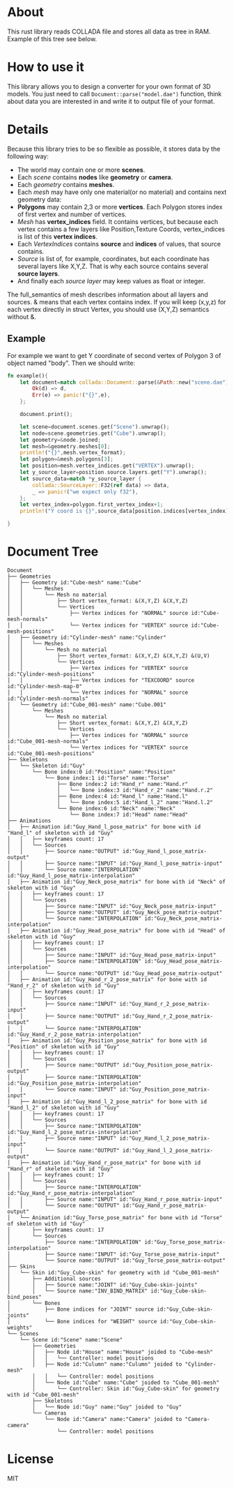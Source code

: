 About
=====
This rust library reads COLLADA file and stores all data as tree in RAM. Example of this tree see below.

How to use it
=============
This library allows you to design a converter for your own format of 3D models. You just need to call `Document::parse("model.dae")` function, think about data you are interested in and write it to output file of your format.

Details
=======
Because this library tries to be so flexible as possible, it stores data by the following way:
* The world may contain one or more **scenes**.
* Each *scene* contains **nodes** like **geometry** or **camera**.
* Each *geometry* contains **meshes**.
* Each *mesh* may have only one material(or no material) and contains next geometry data:
* **Polygons** may contain 2,3 or more **vertices**. Each Polygon stores index of first vertex and number of vertices.
* *Mesh* has **vertex_indices** field. It contains vertices, but because each vertex contains a few layers like Position,Texture Coords, vertex_indices is list of this **vertex indices**.
* Each *VertexIndices* contains **source** and **indices** of values, that source contains.
* *Source* is list of, for example, coordinates, but each coordinate has several layers like X,Y,Z. That is why each source contains several **source layers**.
* And finally each *source layer* may keep values as float or integer.

The full_semantics of mesh describes information about all layers and sources. & means that each vertex contains index. If you will keep (x,y,z) for each vertex directly in struct Vertex, you should use (X,Y,Z) semantics without &.

Example
-------

For example we want to get Y coordinate of second vertex of Polygon 3 of object named "body". Then we should write:

```rust
fn example(){
    let document=match collada::Document::parse(&Path::new("scene.dae")){
        Ok(d) => d,
        Err(e) => panic!("{}",e),
    };

    document.print();

    let scene=document.scenes.get("Scene").unwrap();
    let node=scene.geometries.get("Cube").unwrap();
    let geometry=&node.joined;
    let mesh=&geometry.meshes[0];
    println!("{}",mesh.vertex_format);
    let polygon=&mesh.polygons[3];
    let position=mesh.vertex_indices.get("VERTEX").unwrap();
    let y_source_layer=position.source.layers.get("Y").unwrap();
    let source_data=match *y_source_layer {
        collada::SourceLayer::F32(ref data) => data,
        _ => panic!("we expect only f32"),
    };
    let vertex_index=polygon.first_vertex_index+1;
    println!("Y coord is {}",source_data[position.indices[vertex_index]]);

}
```

Document Tree
=============

```
Document
├── Geometries
│   ├── Geometry id:"Cube-mesh" name:"Cube"
│   │   └── Meshes
│   │       └── Mesh no material
│   │           ├── Short vertex_format: &(X,Y,Z) &(X,Y,Z)
│   │           └── Vertices
│   │               ├── Vertex indices for "NORMAL" source id:"Cube-mesh-normals"
│   │               └── Vertex indices for "VERTEX" source id:"Cube-mesh-positions"
│   ├── Geometry id:"Cylinder-mesh" name:"Cylinder"
│   │   └── Meshes
│   │       └── Mesh no material
│   │           ├── Short vertex_format: &(X,Y,Z) &(X,Y,Z) &(U,V)
│   │           └── Vertices
│   │               ├── Vertex indices for "VERTEX" source id:"Cylinder-mesh-positions"
│   │               ├── Vertex indices for "TEXCOORD" source id:"Cylinder-mesh-map-0"
│   │               └── Vertex indices for "NORMAL" source id:"Cylinder-mesh-normals"
│   └── Geometry id:"Cube_001-mesh" name:"Cube.001"
│       └── Meshes
│           └── Mesh no material
│               ├── Short vertex_format: &(X,Y,Z) &(X,Y,Z)
│               └── Vertices
│                   ├── Vertex indices for "NORMAL" source id:"Cube_001-mesh-normals"
│                   └── Vertex indices for "VERTEX" source id:"Cube_001-mesh-positions"
├── Skeletons
│   └── Skeleton id:"Guy"
│       └── Bone index:0 id:"Position" name:"Position"
│           └── Bone index:1 id:"Torse" name:"Torse"
│               ├── Bone index:2 id:"Hand_r" name:"Hand.r"
│               │   └── Bone index:3 id:"Hand_r_2" name:"Hand.r.2"
│               ├── Bone index:4 id:"Hand_l" name:"Hand.l"
│               │   └── Bone index:5 id:"Hand_l_2" name:"Hand.l.2"
│               └── Bone index:6 id:"Neck" name:"Neck"
│                   └── Bone index:7 id:"Head" name:"Head"
├── Animations
│   ├── Animation id:"Guy_Hand_l_pose_matrix" for bone with id "Hand_l" of skeleton with id "Guy"
│   │   ├── keyframes count: 17
│   │   └── Sources
│   │       ├── Source name:"OUTPUT" id:"Guy_Hand_l_pose_matrix-output"
│   │       ├── Source name:"INPUT" id:"Guy_Hand_l_pose_matrix-input"
│   │       └── Source name:"INTERPOLATION" id:"Guy_Hand_l_pose_matrix-interpolation"
│   ├── Animation id:"Guy_Neck_pose_matrix" for bone with id "Neck" of skeleton with id "Guy"
│   │   ├── keyframes count: 17
│   │   └── Sources
│   │       ├── Source name:"INPUT" id:"Guy_Neck_pose_matrix-input"
│   │       ├── Source name:"OUTPUT" id:"Guy_Neck_pose_matrix-output"
│   │       └── Source name:"INTERPOLATION" id:"Guy_Neck_pose_matrix-interpolation"
│   ├── Animation id:"Guy_Head_pose_matrix" for bone with id "Head" of skeleton with id "Guy"
│   │   ├── keyframes count: 17
│   │   └── Sources
│   │       ├── Source name:"INPUT" id:"Guy_Head_pose_matrix-input"
│   │       ├── Source name:"INTERPOLATION" id:"Guy_Head_pose_matrix-interpolation"
│   │       └── Source name:"OUTPUT" id:"Guy_Head_pose_matrix-output"
│   ├── Animation id:"Guy_Hand_r_2_pose_matrix" for bone with id "Hand_r_2" of skeleton with id "Guy"
│   │   ├── keyframes count: 17
│   │   └── Sources
│   │       ├── Source name:"INPUT" id:"Guy_Hand_r_2_pose_matrix-input"
│   │       ├── Source name:"OUTPUT" id:"Guy_Hand_r_2_pose_matrix-output"
│   │       └── Source name:"INTERPOLATION" id:"Guy_Hand_r_2_pose_matrix-interpolation"
│   ├── Animation id:"Guy_Position_pose_matrix" for bone with id "Position" of skeleton with id "Guy"
│   │   ├── keyframes count: 17
│   │   └── Sources
│   │       ├── Source name:"OUTPUT" id:"Guy_Position_pose_matrix-output"
│   │       ├── Source name:"INTERPOLATION" id:"Guy_Position_pose_matrix-interpolation"
│   │       └── Source name:"INPUT" id:"Guy_Position_pose_matrix-input"
│   ├── Animation id:"Guy_Hand_l_2_pose_matrix" for bone with id "Hand_l_2" of skeleton with id "Guy"
│   │   ├── keyframes count: 17
│   │   └── Sources
│   │       ├── Source name:"INTERPOLATION" id:"Guy_Hand_l_2_pose_matrix-interpolation"
│   │       ├── Source name:"INPUT" id:"Guy_Hand_l_2_pose_matrix-input"
│   │       └── Source name:"OUTPUT" id:"Guy_Hand_l_2_pose_matrix-output"
│   ├── Animation id:"Guy_Hand_r_pose_matrix" for bone with id "Hand_r" of skeleton with id "Guy"
│   │   ├── keyframes count: 17
│   │   └── Sources
│   │       ├── Source name:"INTERPOLATION" id:"Guy_Hand_r_pose_matrix-interpolation"
│   │       ├── Source name:"INPUT" id:"Guy_Hand_r_pose_matrix-input"
│   │       └── Source name:"OUTPUT" id:"Guy_Hand_r_pose_matrix-output"
│   └── Animation id:"Guy_Torse_pose_matrix" for bone with id "Torse" of skeleton with id "Guy"
│       ├── keyframes count: 17
│       └── Sources
│           ├── Source name:"INTERPOLATION" id:"Guy_Torse_pose_matrix-interpolation"
│           ├── Source name:"INPUT" id:"Guy_Torse_pose_matrix-input"
│           └── Source name:"OUTPUT" id:"Guy_Torse_pose_matrix-output"
├── Skins
│   └── Skin id:"Guy_Cube-skin" for geometry with id "Cube_001-mesh"
│       ├── Additional sources
│       │   ├── Source name:"JOINT" id:"Guy_Cube-skin-joints"
│       │   └── Source name:"INV_BIND_MATRIX" id:"Guy_Cube-skin-bind_poses"
│       └── Bones
│           ├── Bone indices for "JOINT" source id:"Guy_Cube-skin-joints"
│           └── Bone indices for "WEIGHT" source id:"Guy_Cube-skin-weights"
└── Scenes
    └── Scene id:"Scene" name:"Scene"
        ├── Geometries
        │   ├── Node id:"House" name:"House" joided to "Cube-mesh"
        │   │   └── Controller: model positions
        │   ├── Node id:"Culumn" name:"Culumn" joided to "Cylinder-mesh"
        │   │   └── Controller: model positions
        │   └── Node id:"Cube" name:"Cube" joided to "Cube_001-mesh"
        │       └── Controller: Skin id:"Guy_Cube-skin" for geometry with id "Cube_001-mesh"
        ├── Skeletons
        │   └── Node id:"Guy" name:"Guy" joided to "Guy"
        └── Cameras
            └── Node id:"Camera" name:"Camera" joided to "Camera-camera"
                └── Controller: model positions
```

License
=======
MIT
